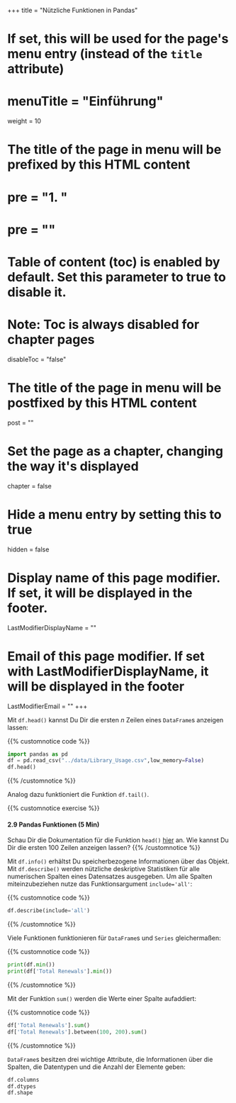 +++
title = "Nützliche Funktionen in Pandas"
# If set, this will be used for the page's menu entry (instead of the `title` attribute)
# menuTitle = "Einführung"
weight = 10
# The title of the page in menu will be prefixed by this HTML content
# pre = "<b>1. </b>"
# pre = "<i class='fab fa-github'></i>"
# Table of content (toc) is enabled by default. Set this parameter to true to disable it.
# Note: Toc is always disabled for chapter pages
disableToc = "false"

# The title of the page in menu will be postfixed by this HTML content
post = ""
# Set the page as a chapter, changing the way it's displayed
chapter = false
# Hide a menu entry by setting this to true
hidden = false
# Display name of this page modifier. If set, it will be displayed in the footer.
LastModifierDisplayName = ""
# Email of this page modifier. If set with LastModifierDisplayName, it will be displayed in the footer
LastModifierEmail = ""
+++

Mit `df.head()` kannst Du Dir die ersten $n$ Zeilen eines `DataFrame`s anzeigen lassen:

{{% customnotice code %}}
```python
import pandas as pd
df = pd.read_csv("../data/Library_Usage.csv",low_memory=False)
df.head()
```
{{% /customnotice %}}

Analog dazu funktioniert die Funktion `df.tail()`.


{{% customnotice exercise %}}

#### 2.9 Pandas Funktionen (5 Min)

Schau Dir die Dokumentation für die Funktion `head()` [hier](https://pandas.pydata.org/pandas-docs/stable/reference/api/pandas.DataFrame.head.html) an. Wie kannst Du Dir die ersten $100$ Zeilen anzeigen lassen?
{{% /customnotice %}}


Mit `df.info()` erhältst Du speicherbezogene Informationen über das Objekt. Mit `df.describe()` werden nützliche deskriptive Statistiken für alle numerischen Spalten eines Datensatzes ausgegeben. Um alle Spalten miteinzubeziehen nutze das Funktionsargument `include='all'`:

{{% customnotice code %}}
```python
df.describe(include='all')
```
{{% /customnotice %}}

Viele Funktionen funktionieren für `DataFrame`s und `Series` gleichermaßen:

{{% customnotice code %}}
```python
print(df.min())
print(df['Total Renewals'].min())
```
{{% /customnotice %}}

Mit der Funktion `sum()` werden die Werte einer Spalte aufaddiert:

{{% customnotice code %}}
```python
df['Total Renewals'].sum()
df['Total Renewals'].between(100, 200).sum()
```
{{% /customnotice %}}

`DataFrame`s besitzen drei wichtige Attribute, die Informationen über die Spalten, die Datentypen und die Anzahl der Elemente geben:

```python
df.columns
df.dtypes
df.shape
```
